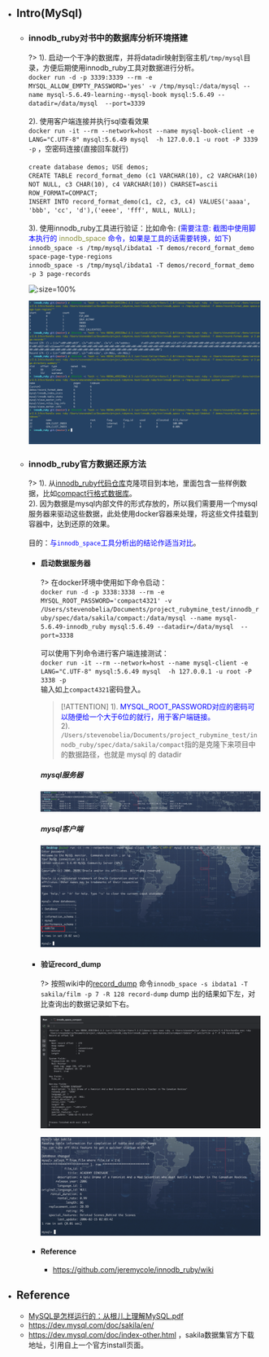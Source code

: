 * ## Intro(MySql)

    + ### innodb_ruby对书中的数据库分析环境搭建

        ?> 1). 启动一个干净的数据库，并将datadir映射到宿主机`/tmp/mysql`目录，方便后期使用innodb_ruby工具对数据进行分析。
        <br>`docker run -d -p 3339:3339 --rm -e MYSQL_ALLOW_EMPTY_PASSWORD='yes' -v /tmp/mysql:/data/mysql --name mysql-5.6.49-learning--mysql-book mysql:5.6.49 --datadir=/data/mysql  --port=3339`
        <br><br>2). 使用客户端连接并执行sql查看效果
        <br>`docker run -it --rm --network=host --name mysql-book-client -e LANG="C.UTF-8" mysql:5.6.49 mysql  -h 127.0.0.1 -u root -P 3339 -p` ，空密码连接(直接回车就行)
        <br><br>`create database demos; USE demos;`
        <br>`CREATE TABLE record_format_demo (c1 VARCHAR(10), c2 VARCHAR(10) NOT NULL, c3 CHAR(10), c4 VARCHAR(10)) CHARSET=ascii ROW_FORMAT=COMPACT;`
        <br>`INSERT INTO record_format_demo(c1, c2, c3, c4) VALUES('aaaa', 'bbb', 'cc', 'd'),('eeee', 'fff', NULL, NULL);`
        <br><br>3). 使用innodb_ruby工具进行验证：比如命令: (<span style='color: blue'>需要注意: 截图中使用脚本执行的 <span style='color: #89903f'>innodb_space</span> 命令，如果是工具的话需要转换，如下</span>)
        <br>`innodb_space -s /tmp/mysql/ibdata1 -T demos/record_format_demo space-page-type-regions`
        <br>`innodb_space -s /tmp/mysql/ibdata1 -T demos/record_format_demo -p 3 page-records`

        <!-- panels:start -->
        <!-- div:left-panel-50 -->
        ![](/.images/doc/framework/mysql/book/readme-book-01.png ':size=100%')
        <!-- div:right-panel-50 -->
        ![](/.images/doc/framework/mysql/book/readme-book-02.png ':size=100%')
        <!-- panels:end -->

    + ### innodb_ruby官方数据还原方法

        ?> 1). 从[innodb_ruby代码仓库](https://github.com/jeremycole/innodb_ruby.git)克隆项目到本地，里面包含一些样例数据，比如[compact行格式数据库](https://github.com/jeremycole/innodb_ruby/tree/master/spec/data/sakila/compact)。
        <br>2). 因为数据是mysql内部文件的形式存放的，所以我们需要用一个mysql服务器来驱动这些数据，此处使用docker容器来处理，将这些文件挂载到容器中，达到还原的效果。
        <br><br>目的：<span style="color: blue">与`innodb_space`工具分析出的结论作适当对比</span>。

        - #### 启动数据服务器

            ?> 在docker环境中使用如下命令启动：
            <br>`docker run -d -p 3338:3338 --rm -e MYSQL_ROOT_PASSWORD='compact4321' -v /Users/stevenobelia/Documents/project_rubymine_test/innodb_ruby/spec/data/sakila/compact:/data/mysql --name mysql-5.6.49-innodb_ruby mysql:5.6.49 --datadir=/data/mysql  --port=3338`
            <br><br>可以使用下列命令进行客户端连接测试：
            <br>`docker run -it --rm --network=host --name mysql-client -e LANG="C.UTF-8" mysql:5.6.49 mysql  -h 127.0.0.1 -u root -P 3338 -p`
            <br>输入如上`compact4321`密码登入。

            > [!ATTENTION] 1). <span style="color: blue">MYSQL_ROOT_PASSWORD对应的密码可以随便给一个大于6位的就行，用于客户端链接。</span>
            <br>2). `/Users/stevenobelia/Documents/project_rubymine_test/innodb_ruby/spec/data/sakila/compact`指的是克隆下来项目中的数据路径，也就是 mysql 的 datadir

            <!-- panels:start -->
            <!-- div:left-panel-50 -->
            ##### mysql服务器
            ![](/.images/doc/framework/mysql/book/readme-innodb-ruby-01.png ':size=100%')
            <!-- div:right-panel-50 -->
            ##### mysql客户端
            ![](/.images/doc/framework/mysql/book/readme-innodb-ruby-02.png ':size=100%')
            <!-- panels:end -->

        - #### 验证record_dump

            ?> 按照wiki中的[record_dump](https://github.com/jeremycole/innodb_ruby/wiki#record-dump) 命令`innodb_space -s ibdata1 -T sakila/film -p 7 -R 128 record-dump` dump 出的结果如下左，对比查询出的数据记录如下右。

            <!-- panels:start -->
            <!-- div:left-panel-45 -->
            ![](/.images/doc/framework/mysql/book/readme-innodb-ruby-03.png ':size=100%')
            <!-- div:right-panel-55 -->
            ![](/.images/doc/framework/mysql/book/readme-innodb-ruby-04.png ':size=92%')
            <!-- panels:end -->

        - #### Reference
            + https://github.com/jeremycole/innodb_ruby/wiki

* ## Reference
    + [MySQL是怎样运行的：从根儿上理解MySQL.pdf]()
    + https://dev.mysql.com/doc/sakila/en/
    + https://dev.mysql.com/doc/index-other.html ，sakila数据集官方下载地址，引用自上一个官方install页面。
